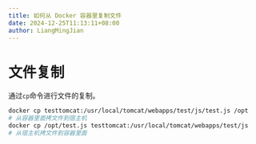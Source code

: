 ```yaml
---
title: 如何从 Docker 容器里复制文件
date: 2024-12-25T11:13:11+08:00
author: LiangMingJian
---
```


# 文件复制

通过`cp`命令进行文件的复制。

```bash
docker cp testtomcat:/usr/local/tomcat/webapps/test/js/test.js /opt  
# 从容器里面拷文件到宿主机
docker cp /opt/test.js testtomcat:/usr/local/tomcat/webapps/test/js  
# 从宿主机拷文件到容器里面
```
